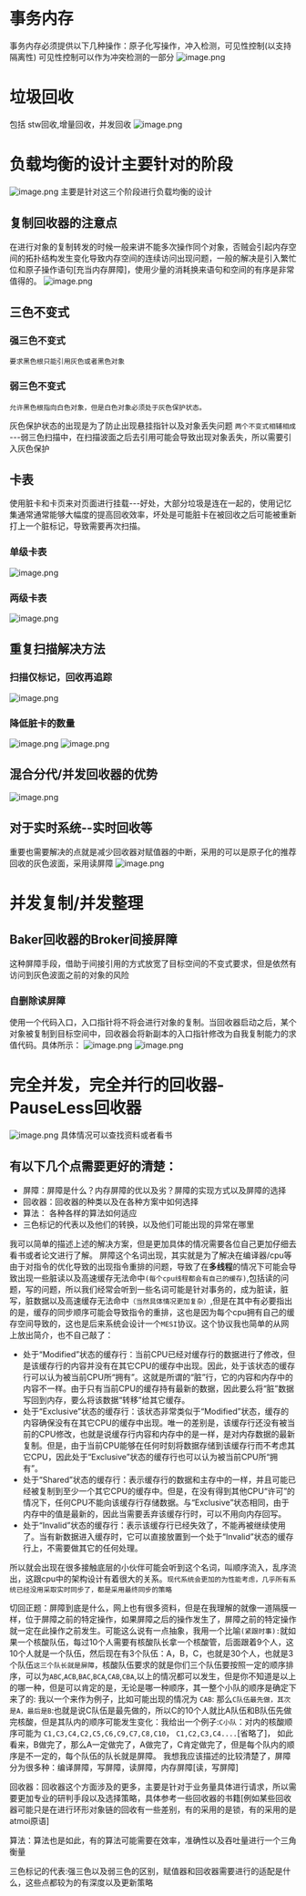 # 事务内存

事务内存必须提供以下几种操作：原子化写操作，冲入检测，可见性控制(以支持隔离性)
可见性控制可以作为冲突检测的一部分
![image.png](https://note.youdao.com/yws/res/2015/WEBRESOURCE3d59600a97dcd913874ce0b045cabcc8)

# 垃圾回收

包括 stw回收,增量回收，并发回收
![image.png](https://note.youdao.com/yws/res/2133/WEBRESOURCE5f3c426296a9e863281956a79761d9a7)

# 负载均衡的设计主要针对的阶段

![image.png](https://note.youdao.com/yws/res/2138/WEBRESOURCE37931a93ea6cdc251675c449bda93346)
主要是针对这三个阶段进行负载均衡的设计

## 复制回收器的注意点

在进行对象的复制转发的时候一般来讲不能多次操作同个对象，否贼会引起内存空间的拓扑结构发生变化导致内存空间的连续访问出现问题，一般的解决是引入繁忙位和原子操作语句\[充当内存屏障]，使用少量的消耗换来语句和空间的有序是非常值得的。
![image.png](https://note.youdao.com/yws/res/2601/WEBRESOURCEb17db65c8173eb2ac70f6b4cc02e7176)

## 三色不变式

### 强三色不变式

    要求黑色根只能引用灰色或者黑色对象

### 弱三色不变式

    允许黑色根指向白色对象，但是白色对象必须处于灰色保护状态。

灰色保护状态的出现是为了防止出现悬挂指针以及对象丢失问题
`两个不变式相辅相成` ---弱三色扫描中，在扫描波面之后去引用可能会导致出现对象丢失，所以需要引入灰色保护

## 卡表

使用脏卡和卡页来对页面进行挂载---好处，大部分垃圾是连在一起的，使用记忆集通常通常能够大幅度的提高回收效率，坏处是可能脏卡在被回收之后可能被重新打上一个脏标记，导致需要再次扫描。

### 单级卡表

![image.png](https://note.youdao.com/yws/res/2623/WEBRESOURCEbc95719a39f86dadeb77010126611609)

### 两级卡表

![image.png](https://note.youdao.com/yws/res/2626/WEBRESOURCEd38c701d782e9f7806446079498705be)

## 重复扫描解决方法

### 扫描仅标记，回收再追踪

![image.png](https://note.youdao.com/yws/res/2637/WEBRESOURCE9ea49d7419021d596db483e0eb57c5bf)

### 降低脏卡的数量

![image.png](https://note.youdao.com/yws/res/2641/WEBRESOURCEc1588e89251709b529a325bd29d54c87)
![image.png](https://note.youdao.com/yws/res/2643/WEBRESOURCEc469402cd62dbb709c8b3defd5585ef4)

## 混合分代/并发回收器的优势

![image.png](https://note.youdao.com/yws/res/2652/WEBRESOURCE5844cd0f01df16e7626b52049dc63dda)

## 对于实时系统--实时回收等
重要也需要解决的点就是减少回收器对赋值器的中断，采用的可以是原子化的推荐回收的灰色波面，采用读屏障
![image.png](https://note.youdao.com/yws/res/2666/WEBRESOURCEade746a63fd1f88ef2f52d33f7c69d7b)

# 并发复制/并发整理
## Baker回收器的Broker间接屏障
这种屏障手段，借助于间接引用的方式放宽了目标空间的不变式要求，但是依然有访问到灰色波面之前的对象的风险
### 自删除读屏障
使用一个代码入口，入口指针将不将会进行对象的复制。当回收器启动之后，某个对象被复制到目标空间中，回收器会将新副本的入口指针修改为自我复制能力的求值代码。具体所示：
![image.png](https://note.youdao.com/yws/res/2709/WEBRESOURCE0aa7898f9690766be14c44e7c15cc467)
![image.png](https://note.youdao.com/yws/res/2711/WEBRESOURCE518cb70ccfa2462a099079bb6d55b587)

# 完全并发，完全并行的回收器-PauseLess回收器
![image.png](https://note.youdao.com/yws/res/2713/WEBRESOURCEf240ead3c600574f7d220c2a29fe1a3b)
具体情况可以查找资料或者看书




## 有以下几个点需要更好的清楚：
- 屏障：屏障是什么？内存屏障的优以及劣？屏障的实现方式以及屏障的选择
- 回收器：回收器的种类以及在各种方案中如何选择
- 算法： 各种各样的算法如何适应
- 三色标记的代表以及他们的转换，以及他们可能出现的异常在哪里


我可以简单的描述上述的解决方案，但是更加具体的情况需要各位自己更加仔细去看书或者论文进行了解。
屏障这个名词出现，其实就是为了解决在编译器/cpu等由于对指令的优化导致的出现指令重排的问题，导致了在**多线程**的情况下可能会导致出现一些脏读以及高速缓存无法命中`(每个cpu线程都会有自己的缓存)`,包括读的问题，写的问题，所以我们经常会听到一些名词可能是针对事务的，成为脏读，脏写，脏数据以及高速缓存无法命中`（当然具体情况更加复杂）`,但是在其中有必要指出的是，缓存的同步顺序可能会导致指令的重排，这也是因为每个cpu拥有自己的缓存空间导致的，这也是后来系统会设计一个`MESI`协议。这个协议我也简单的从网上放出简介，也不自己敲了：
- 处于“Modified”状态的缓存行：当前CPU已经对缓存行的数据进行了修改，但是该缓存行的内容并没有在其它CPU的缓存中出现。因此，处于该状态的缓存行可以认为被当前CPU所“拥有”。这就是所谓的“脏”行，它的内容和内存中的内容不一样。由于只有当前CPU的缓存持有最新的数据，因此要么将“脏”数据写回到内存，要么将该数据“转移”给其它缓存。
- 处于“Exclusive”状态的缓存行：该状态非常类似于“Modified”状态，缓存的内容确保没有在其它CPU的缓存中出现。唯一的差别是，该缓存行还没有被当前的CPU修改，也就是说缓存行内容和内存中的是一样，是对内存数据的最新复制。但是，由于当前CPU能够在任何时刻将数据存储到该缓存行而不考虑其它CPU，因此处于“Exclusive”状态的缓存行也可以认为被当前CPU所“拥有”。
- 处于“Shared”状态的缓存行：表示缓存行的数据和主存中的一样，并且可能已经被复制到至少一个其它CPU的缓存中。但是，在没有得到其他CPU“许可”的情况下，任何CPU不能向该缓存行存储数据。与“Exclusive”状态相同，由于内存中的值是最新的，因此当需要丢弃该缓存行时，可以不用向内存回写。
- 处于“Invalid”状态的缓存行：表示该缓存行已经失效了，不能再被继续使用了。当有新数据进入缓存时，它可以直接放置到一个处于“Invalid”状态的缓存行上，不需要做其它的任何处理。

所以就会出现在很多接触底层的小伙伴可能会听到这个名词，叫顺序流入，乱序流出，这跟cpu中的架构设计有着很大的关系。`现代系统会更加的为性能考虑，几乎所有系统已经没用采取实时同步了，都是采用最终同步的策略`

切回正题：屏障到底是什么，网上也有很多资料，但是在我理解的就像一道隔膜一样，位于屏障之前的特定操作，如果屏障之后的操作发生了，屏障之前的特定操作就一定在此操作之前发生。可能这么说有一点抽象，我用一个比喻`(紧跟时事):`就如果一个核酸队伍，每过10个人需要有核酸队长拿一个核酸管，后面跟着9个人，这10个人就是一个队伍，然后现在有3个队伍：A，B，C，也就是30个人，也就是3个队伍`这三个队长就是屏障`，核酸队伍要求的就是你们三个队伍要按照一定的顺序排序，可以为`ABC`,`ACB`,`BAC`,`BCA`,`CAB`,`CBA`,以上的情况都可以发生，但是你不知道是以上的哪一种，但是可以肯定的是，无论是哪一种顺序，其一整个小队的顺序是确定下来了的:
我以一个来作为例子，比如可能出现的情况为 `CAB`:
那么`C队伍最先做，其次是A，最后是B`:也就是说C队伍是最先做的，所以C的10个人就比A队伍和B队伍先做完核酸，但是其队内的顺序可能发生变化：我给出一个例子:`C小队`：对内的核酸顺序可能为
`C1,C3,C4,C2,C5,C6,C9,C7,C8,C10`，
`C1,C2,C3,C4....`[省略了]，
如此看来，B做完了，那么A一定做完了，A做完了，C肯定做完了，但是每个队内的顺序是不一定的，每个队伍的队长就是屏障。
我想我应该描述的比较清楚了，屏障分为很多种：编译屏障，写屏障，读屏障，内存屏障[读，写屏障]

回收器：回收器这个方面涉及的更多，主要是针对于业务量具体进行请求，所以需要更加专业的研判手段以及选择策略，具体参考一些回收器的书籍[例如某些回收器可能只是在进行环形对象链的回收有一些差别，有的采用的是锁，有的采用的是atmoi原语]

算法：算法也是如此，有的算法可能需要在效率，准确性以及吞吐量进行一个三角衡量

三色标记的代表:强三色以及弱三色的区别，赋值器和回收器需要进行的适配是什么，这些点都较为的有深度以及更新策略
